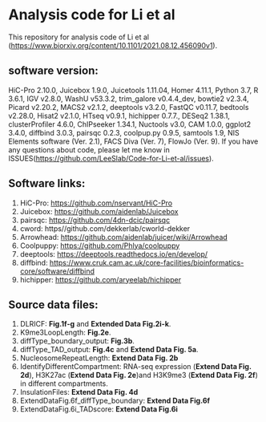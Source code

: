 # Analysis code for Li et al
This repository for analysis code of Li et al (https://www.biorxiv.org/content/10.1101/2021.08.12.456090v1).

## software version:
HiC-Pro 2.10.0, Juicebox 1.9.0, Juicetools 1.11.04, Homer 4.11.1, Python 3.7, R 3.6.1, IGV v2.8.0, WashU v53.3.2, trim_galore v0.4.4_dev, bowtie2 v2.3.4, Picard v2.20.2, MACS2 v2.1.2, deeptools v3.2.0, FastQC v0.11.7, bedtools v2.28.0, Hisat2 v2.1.0, HTseq v0.9.1, hichipper 0.7.7., DESeq2 1.38.1, clusterProfiler 4.6.0, ChIPseeker 1.34.1, Nuctools v3.0, CAM 1.0.0, ggplot2 3.4.0, diffbind 3.0.3, pairsqc 0.2.3, coolpup.py 0.9.5, samtools 1.9, NIS Elements software (Ver. 2.1),  FACS Diva (Ver. 7),  FlowJo (Ver. 9). 
If you have any questions about code, please let me know in ISSUES(https://github.com/LeeSlab/Code-for-Li-et-al/issues).

## Software links:
1. HiC-Pro: https://github.com/nservant/HiC-Pro
2. Juicebox: https://github.com/aidenlab/Juicebox
3. pairsqc: https://github.com/4dn-dcic/pairsqc
4. cword: https//github.com/dekkerlab/cworld-dekker
5. Arrowhead: https://github.com/aidenlab/juicer/wiki/Arrowhead
6. Coolpuppy: https://github.com/Phlya/coolpuppy
7. deeptools: https://deeptools.readthedocs.io/en/develop/
8. diffbind: https://www.cruk.cam.ac.uk/core-facilities/bioinformatics-core/software/diffbind
9. hichipper: https://github.com/aryeelab/hichipper

## Source data files:
1. DLRICF: **Fig.1f-g** and **Extended Data Fig.2i-k**.
2. K9me3LoopLength: **Fig.2e**.
3. diffType_boundary_output: **Fig.3b**.
4. diffType_TAD_output: **Fig.4c** and **Extend Data Fig. 5a**.
5. NucleosomeRepeatLength: **Extend Data Fig. 2b**
6. IdentifyDifferentCompartment: RNA-seq expression (**Extend Data Fig. 2d**), H3K27ac (**Extend Data Fig. 2e**)and H3K9me3 (**Extend Data Fig. 2f**) in different compartments.
7. InsulationFiles: **Extend Data Fig. 4d**
8. ExtendDataFig.6f_diffType_boundary: **Extend Data Fig.6f**
9. ExtendDataFig.6i_TADscore: **Extend Data Fig.6i**
